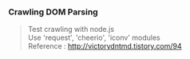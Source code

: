 ### Crawling DOM Parsing

> Test crawling with node.js <br>
> Use 'request', 'cheerio', 'iconv' modules <br>
> Reference : http://victorydntmd.tistory.com/94 <br>
